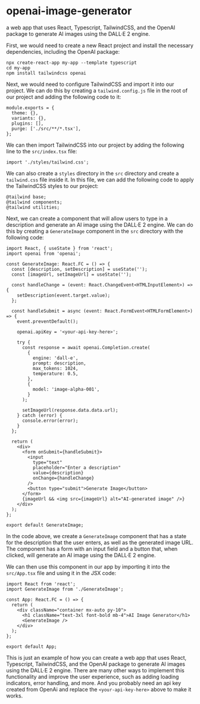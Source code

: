 # openai-image-generator
a web app that uses React, Typescript, TailwindCSS, and the OpenAI package to generate AI images using the DALL·E 2 engine.

First, we would need to create a new React project and install the necessary dependencies, including the OpenAI package:
```
npx create-react-app my-app --template typescript
cd my-app
npm install tailwindcss openai
```

Next, we would need to configure TailwindCSS and import it into our project. We can do this by creating a `tailwind.config.js` file in the root of our project and adding the following code to it:
```
module.exports = {
  theme: {},
  variants: {},
  plugins: [],
  purge: ['./src/**/*.tsx'],
};
```

We can then import TailwindCSS into our project by adding the following line to the `src/index.tsx` file:
```
import './styles/tailwind.css';
```

We can also create a `styles` directory in the `src` directory and create a `tailwind.css` file inside it. In this file, we can add the following code to apply the TailwindCSS styles to our project:
```
@tailwind base;
@tailwind components;
@tailwind utilities;
```

Next, we can create a component that will allow users to type in a description and generate an AI image using the DALL·E 2 engine. We can do this by creating a `GenerateImage` component in the `src` directory with the following code:
```
import React, { useState } from 'react';
import openai from 'openai';

const GenerateImage: React.FC = () => {
  const [description, setDescription] = useState('');
  const [imageUrl, setImageUrl] = useState('');

  const handleChange = (event: React.ChangeEvent<HTMLInputElement>) => {
    setDescription(event.target.value);
  };

  const handleSubmit = async (event: React.FormEvent<HTMLFormElement>) => {
    event.preventDefault();

    openai.apiKey = '<your-api-key-here>';

    try {
      const response = await openai.Completion.create(
        {
          engine: 'dall-e',
          prompt: description,
          max_tokens: 1024,
          temperature: 0.5,
        },
        {
          model: 'image-alpha-001',
        }
      );

      setImageUrl(response.data.data.url);
    } catch (error) {
      console.error(error);
    }
  };

  return (
    <div>
      <form onSubmit={handleSubmit}>
        <input
          type="text"
          placeholder="Enter a description"
          value={description}
          onChange={handleChange}
        />
        <button type="submit">Generate Image</button>
      </form>
      {imageUrl && <img src={imageUrl} alt="AI-generated image" />}
    </div>
  );
};

export default GenerateImage;
```

In the code above, we create a `GenerateImage` component that has a state for the description that the user enters, as well as the generated image URL. The component has a form with an input field and a button that, when clicked, will generate an AI image using the DALL·E 2 engine.

We can then use this component in our app by importing it into the `src/App.tsx` file and using it in the JSX code:
```
import React from 'react';
import GenerateImage from './GenerateImage';

const App: React.FC = () => {
  return (
    <div className="container mx-auto py-10">
      <h1 className="text-3xl font-bold mb-4">AI Image Generator</h1>
      <GenerateImage />
    </div>
  );
};

export default App;
```

This is just an example of how you can create a web app that uses React, Typescript, TailwindCSS, and the OpenAI package to generate AI images using the DALL·E 2 engine. There are many other ways to implement this functionality and improve the user experience, such as adding loading indicators, error handling, and more. And you probably need an api key created from OpenAi and replace the `<your-api-key-here>` above to make it works.

